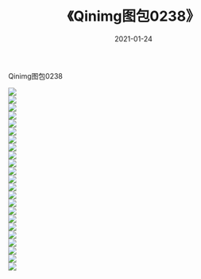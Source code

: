 ﻿---
layout: post
title:  《Qinimg图包0238》
date:   2021-01-24
img: http://imgx.orgx.ga/Qinimg图包/Qinimg图包0238/000.jpg
categories: [美女, 清纯, 唯美]
---

Qinimg图包0238

 ![](http://imgx.orgx.ga/Qinimg图包/Qinimg图包0238/001.jpg) <br>![](http://imgx.orgx.ga/Qinimg图包/Qinimg图包0238/002.jpg) <br>![](http://imgx.orgx.ga/Qinimg图包/Qinimg图包0238/003.jpg) <br>![](http://imgx.orgx.ga/Qinimg图包/Qinimg图包0238/004.jpg) <br>![](http://imgx.orgx.ga/Qinimg图包/Qinimg图包0238/005.jpg) <br>![](http://imgx.orgx.ga/Qinimg图包/Qinimg图包0238/006.jpg) <br>![](http://imgx.orgx.ga/Qinimg图包/Qinimg图包0238/007.jpg) <br>![](http://imgx.orgx.ga/Qinimg图包/Qinimg图包0238/008.jpg) <br>![](http://imgx.orgx.ga/Qinimg图包/Qinimg图包0238/009.jpg) <br>![](http://imgx.orgx.ga/Qinimg图包/Qinimg图包0238/010.jpg) <br>![](http://imgx.orgx.ga/Qinimg图包/Qinimg图包0238/011.jpg) <br>![](http://imgx.orgx.ga/Qinimg图包/Qinimg图包0238/012.jpg) <br>![](http://imgx.orgx.ga/Qinimg图包/Qinimg图包0238/013.jpg) <br>![](http://imgx.orgx.ga/Qinimg图包/Qinimg图包0238/014.jpg) <br>![](http://imgx.orgx.ga/Qinimg图包/Qinimg图包0238/015.jpg) <br>![](http://imgx.orgx.ga/Qinimg图包/Qinimg图包0238/016.jpg) <br>![](http://imgx.orgx.ga/Qinimg图包/Qinimg图包0238/017.jpg) <br>![](http://imgx.orgx.ga/Qinimg图包/Qinimg图包0238/018.jpg) <br>![](http://imgx.orgx.ga/Qinimg图包/Qinimg图包0238/019.jpg) <br>![](http://imgx.orgx.ga/Qinimg图包/Qinimg图包0238/020.jpg) <br>![](http://imgx.orgx.ga/Qinimg图包/Qinimg图包0238/021.jpg) <br>![](http://imgx.orgx.ga/Qinimg图包/Qinimg图包0238/022.jpg) <br>![](http://imgx.orgx.ga/Qinimg图包/Qinimg图包0238/023.jpg) <br>